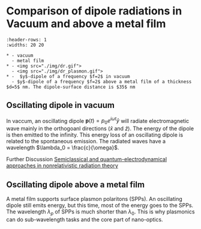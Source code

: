 # Comparison of dipole radiations in Vacuum and above a metal film 

```{list-table} Dipole radiation and launching plasmon. Simulation with [Meep units](https://meep.readthedocs.io/en/latest/Introduction/#units-in-meep).
:header-rows: 1
:widths: 20 20

* - vacuum
  - metal film
* - <img src="./img/dr.gif">
  - <img src="./img/dr_plasmon.gif"> 
* -  $y$-dipole of a frequency $f=2$ in vacuum
  - $y$-dipole of a frequency $f=2$ above a metal film of a thickness $d=5$ nm. The dipole-surface distance is $35$ nm
```
## Oscillating dipole in vacuum 

In vaccum, an oscillating dipole $\mathbf{p}(t)  = p_0 e^{i\omega t} \hat{y}$ will radiate electromagnetic wave mainly in the orthogoanl directions ($\hat{x}$ and $\hat{z}$). The energy of the dipole is then emitted to the infinity. This energy loss of an oscillating dipole is related to the spontaneous emission. The radiated waves have a wavelength $\lambda_0 = \frac{c}{\omega}$.

Further Discussion
[Semiclassical and quantum-electrodynamical approaches in nonrelativistic radiation theory](https://doi.org/10.1016/0370-1573(76)90037-5)

## Oscillating dipole above a metal film

A metal film supports surface plasmon polaritons (SPPs). An oscillating dipole still emits energy, but 
this time, most of the energy goes to the SPPs. The wavelength $\lambda_p$ of SPPs is much shorter than $\lambda_0$. This is why plasmonics can do sub-wavelength tasks and the core part of nano-optics.   

